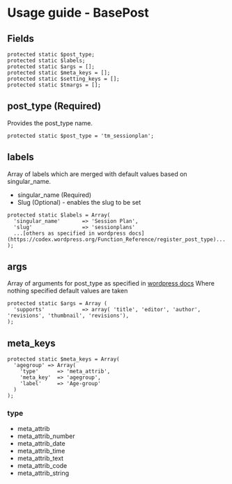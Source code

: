 # Usage guide - BasePost

## Fields

```
protected static $post_type;
protected static $labels;
protected static $args = [];
protected static $meta_keys = [];
protected static $setting_keys = [];
protected static $tmargs = [];
```

## post_type (Required)

Provides the post_type name.

```
protected static $post_type = 'tm_sessionplan';
```

## labels

Array of labels which are merged with default values based on singular_name.

* singular_name (Required)
* Slug (Optional) - enables the slug to be set

```
protected static $labels = Array(
  'singular_name'       => 'Session Plan',
  'slug'                => 'sessionplans'
  ...[others as specified in wordpress docs](https://codex.wordpress.org/Function_Reference/register_post_type)...
);
```

## args

Array of arguments for post_type as specified in [wordpress docs](https://codex.wordpress.org/Function_Reference/register_post_type)
Where nothing specified default values are taken

```
protected static $args = Array (
  'supports'            => array( 'title', 'editor', 'author', 'revisions', 'thumbnail', 'revisions'),
);
```
## meta_keys

```
protected static $meta_keys = Array(
  'agegroup' => Array(
    'type'      => 'meta_attrib',
    'meta_key'  => 'agegroup',
    'label'     => 'Age-group'
  )
);
```

### type

* meta_attrib
* meta_attrib_number
* meta_attrib_date
* meta_attrib_time
* meta_attrib_text
* meta_attrib_code
* meta_attrib_string
